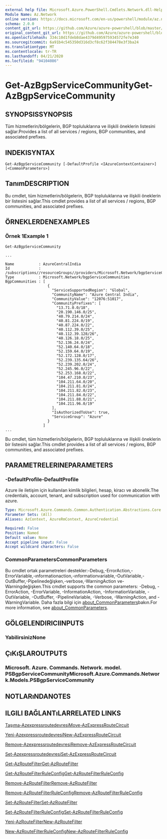 ```yaml
---
external help file: Microsoft.Azure.PowerShell.Cmdlets.Network.dll-Help.xml
Module Name: Az.Network
online version: https://docs.microsoft.com/en-us/powershell/module/az.network/get-azbgpservicecommunity
schema: 2.0.0
content_git_url: https://github.com/Azure/azure-powershell/blob/master/src/Network/Network/help/Get-AzBgpServiceCommunity.md
original_content_git_url: https://github.com/Azure/azure-powershell/blob/master/src/Network/Network/help/Get-AzBgpServiceCommunity.md
ms.openlocfilehash: 334c10d1fdeb8dae4379d495975934572fe7e340
ms.sourcegitcommit: 6a91b4c545350d316d3cf8c62f384478e3f3ba24
ms.translationtype: MT
ms.contentlocale: tr-TR
ms.lasthandoff: 04/21/2020
ms.locfileid: "94104086"
---
```

# <span data-ttu-id="654a4-101">Get-AzBgpServiceCommunity</span><span class="sxs-lookup"><span data-stu-id="654a4-101">Get-AzBgpServiceCommunity</span></span>

## <span data-ttu-id="654a4-102">SYNOPSIS</span><span class="sxs-lookup"><span data-stu-id="654a4-102">SYNOPSIS</span></span>
<span data-ttu-id="654a4-103">Tüm hizmetlerin/bölgelerin, BGP topluluklarına ve ilişkili öneklerin listesini sağlar.</span><span class="sxs-lookup"><span data-stu-id="654a4-103">Provides a list of all services / regions, BGP communities, and associated prefixes.</span></span>

## <span data-ttu-id="654a4-104">INDEKI</span><span class="sxs-lookup"><span data-stu-id="654a4-104">SYNTAX</span></span>

```
Get-AzBgpServiceCommunity [-DefaultProfile <IAzureContextContainer>] [<CommonParameters>]
```

## <span data-ttu-id="654a4-105">Tanım</span><span class="sxs-lookup"><span data-stu-id="654a4-105">DESCRIPTION</span></span>
<span data-ttu-id="654a4-106">Bu cmdlet, tüm hizmetlerin/bölgelerin, BGP topluluklarına ve ilişkili öneklerin bir listesini sağlar.</span><span class="sxs-lookup"><span data-stu-id="654a4-106">This cmdlet provides a list of all services / regions, BGP communities, and associated prefixes.</span></span>

## <span data-ttu-id="654a4-107">ÖRNEKLERDEN</span><span class="sxs-lookup"><span data-stu-id="654a4-107">EXAMPLES</span></span>

### <span data-ttu-id="654a4-108">Örnek 1</span><span class="sxs-lookup"><span data-stu-id="654a4-108">Example 1</span></span>
```
Get-AzBgpServiceCommunity

...

Name           : AzureCentralIndia
Id             : /subscriptions//resourceGroups//providers/Microsoft.Network/bgpServiceCommunities/AzureCentralIndia
Type           : Microsoft.Network/bgpServiceCommunities
BgpCommunities : [
                   {
                     "ServiceSupportedRegion": "Global",
                     "CommunityName": "Azure Central India",
                     "CommunityValue": "12076:51017",
                     "CommunityPrefixes": [
                       "13.71.0.0/18",
                       "20.190.146.0/25",
                       "40.79.214.0/24",
                       "40.81.224.0/19",
                       "40.87.224.0/22",
                       "40.112.39.0/25",
                       "40.112.39.128/26",
                       "40.126.18.0/25",
                       "52.136.24.0/24",
                       "52.140.64.0/18",
                       "52.159.64.0/19",
                       "52.172.128.0/17",
                       "52.239.135.64/26",
                       "52.239.202.0/24",
                       "52.245.96.0/22",
                       "52.253.168.0/22",
                       "104.47.210.0/23",
                       "104.211.64.0/20",
                       "104.211.81.0/24",
                       "104.211.82.0/23",
                       "104.211.84.0/22",
                       "104.211.88.0/21",
                       "104.211.96.0/19"
                     ],
                     "IsAuthorizedToUse": true,
                     "ServiceGroup": "Azure"
                   }
                 ]
...
```

<span data-ttu-id="654a4-109">Bu cmdlet, tüm hizmetlerin/bölgelerin, BGP topluluklarına ve ilişkili öneklerin bir listesini sağlar.</span><span class="sxs-lookup"><span data-stu-id="654a4-109">This cmdlet provides a list of all services / regions, BGP communities, and associated prefixes.</span></span>

## <span data-ttu-id="654a4-110">PARAMETRELERINE</span><span class="sxs-lookup"><span data-stu-id="654a4-110">PARAMETERS</span></span>

### <span data-ttu-id="654a4-111">-DefaultProfile</span><span class="sxs-lookup"><span data-stu-id="654a4-111">-DefaultProfile</span></span>
<span data-ttu-id="654a4-112">Azure ile iletişim için kullanılan kimlik bilgileri, hesap, kiracı ve abonelik.</span><span class="sxs-lookup"><span data-stu-id="654a4-112">The credentials, account, tenant, and subscription used for communication with azure.</span></span>

```yaml
Type: Microsoft.Azure.Commands.Common.Authentication.Abstractions.Core.IAzureContextContainer
Parameter Sets: (All)
Aliases: AzContext, AzureRmContext, AzureCredential

Required: False
Position: Named
Default value: None
Accept pipeline input: False
Accept wildcard characters: False
```

### <span data-ttu-id="654a4-113">CommonParameters</span><span class="sxs-lookup"><span data-stu-id="654a4-113">CommonParameters</span></span>
<span data-ttu-id="654a4-114">Bu cmdlet ortak parametreleri destekler:-Debug,-ErrorAction,-ErrorVariable,-ınformationaction,-ınformationvariable,-OutVariable,-OutBuffer,-Pipelinedeğişken,-verbose,-WarningAction ve-Warningdeğişken.</span><span class="sxs-lookup"><span data-stu-id="654a4-114">This cmdlet supports the common parameters: -Debug, -ErrorAction, -ErrorVariable, -InformationAction, -InformationVariable, -OutVariable, -OutBuffer, -PipelineVariable, -Verbose, -WarningAction, and -WarningVariable.</span></span> <span data-ttu-id="654a4-115">Daha fazla bilgi için [about_CommonParameters](http://go.microsoft.com/fwlink/?LinkID=113216)bakın.</span><span class="sxs-lookup"><span data-stu-id="654a4-115">For more information, see [about_CommonParameters](http://go.microsoft.com/fwlink/?LinkID=113216).</span></span>

## <span data-ttu-id="654a4-116">GÖLGELENDIRICI</span><span class="sxs-lookup"><span data-stu-id="654a4-116">INPUTS</span></span>

### <span data-ttu-id="654a4-117">Yabilirsiniz</span><span class="sxs-lookup"><span data-stu-id="654a4-117">None</span></span>

## <span data-ttu-id="654a4-118">ÇıKıŞLAR</span><span class="sxs-lookup"><span data-stu-id="654a4-118">OUTPUTS</span></span>

### <span data-ttu-id="654a4-119">Microsoft. Azure. Commands. Network. model. PSBgpServiceCommunity</span><span class="sxs-lookup"><span data-stu-id="654a4-119">Microsoft.Azure.Commands.Network.Models.PSBgpServiceCommunity</span></span>

## <span data-ttu-id="654a4-120">NOTLARıNDA</span><span class="sxs-lookup"><span data-stu-id="654a4-120">NOTES</span></span>

## <span data-ttu-id="654a4-121">ILGILI BAĞLANTıLAR</span><span class="sxs-lookup"><span data-stu-id="654a4-121">RELATED LINKS</span></span>

[<span data-ttu-id="654a4-122">Taşıma-Azexpressroutedevresi</span><span class="sxs-lookup"><span data-stu-id="654a4-122">Move-AzExpressRouteCircuit</span></span>](Move-AzExpressRouteCircuit.md)

[<span data-ttu-id="654a4-123">Yeni-Azexpressroutedevresi</span><span class="sxs-lookup"><span data-stu-id="654a4-123">New-AzExpressRouteCircuit</span></span>](New-AzExpressRouteCircuit.md)

[<span data-ttu-id="654a4-124">Remove-Azexpressroutedevresi</span><span class="sxs-lookup"><span data-stu-id="654a4-124">Remove-AzExpressRouteCircuit</span></span>](Remove-AzExpressRouteCircuit.md)

[<span data-ttu-id="654a4-125">Set-Azexpressroutedevresi</span><span class="sxs-lookup"><span data-stu-id="654a4-125">Set-AzExpressRouteCircuit</span></span>](Set-AzExpressRouteCircuit.md)

[<span data-ttu-id="654a4-126">Get-AzRouteFilter</span><span class="sxs-lookup"><span data-stu-id="654a4-126">Get-AzRouteFilter</span></span>](Get-AzRouteFilter.md)

[<span data-ttu-id="654a4-127">Get-AzRouteFilterRuleConfig</span><span class="sxs-lookup"><span data-stu-id="654a4-127">Get-AzRouteFilterRuleConfig</span></span>](Get-AzRouteFilterRuleConfig.md)

[<span data-ttu-id="654a4-128">Remove-AzRouteFilter</span><span class="sxs-lookup"><span data-stu-id="654a4-128">Remove-AzRouteFilter</span></span>](Remove-AzRouteFilter.md)

[<span data-ttu-id="654a4-129">Remove-AzRouteFilterRuleConfig</span><span class="sxs-lookup"><span data-stu-id="654a4-129">Remove-AzRouteFilterRuleConfig</span></span>](Remove-AzRouteFilterRuleConfig.md)

[<span data-ttu-id="654a4-130">Set-AzRouteFilter</span><span class="sxs-lookup"><span data-stu-id="654a4-130">Set-AzRouteFilter</span></span>](Set-AzRouteFilter.md)

[<span data-ttu-id="654a4-131">Set-AzRouteFilterRuleConfig</span><span class="sxs-lookup"><span data-stu-id="654a4-131">Set-AzRouteFilterRuleConfig</span></span>](Set-AzRouteFilterRuleConfig.md)

[<span data-ttu-id="654a4-132">Yeni-AzRouteFilter</span><span class="sxs-lookup"><span data-stu-id="654a4-132">New-AzRouteFilter</span></span>](New-AzRouteFilter.md)

[<span data-ttu-id="654a4-133">New-AzRouteFilterRuleConfig</span><span class="sxs-lookup"><span data-stu-id="654a4-133">New-AzRouteFilterRuleConfig</span></span>](New-AzRouteFilterRuleConfig.md)
